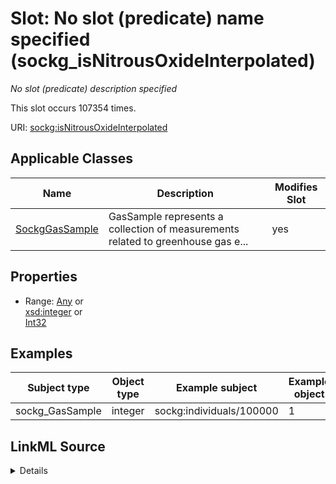 

# Slot: No slot (predicate) name specified (sockg_isNitrousOxideInterpolated)


_No slot (predicate) description specified_






This slot occurs 107354 times.


URI: [sockg:isNitrousOxideInterpolated](https://idir.uta.edu/sockg-ontology/docs/isNitrousOxideInterpolated)



<!-- no inheritance hierarchy -->





## Applicable Classes

| Name | Description | Modifies Slot |
| --- | --- | --- |
| [SockgGasSample](../classes/SockgGasSample.md) | GasSample represents a collection of measurements related to greenhouse gas e... |  yes  |







## Properties

* Range: [Any](../classes/Any.md)&nbsp;or&nbsp;<br />[xsd:integer](http://www.w3.org/2001/XMLSchema#integer)&nbsp;or&nbsp;<br />[Int32](../types/Int32.md)






## Examples

| Subject type | Object type | Example subject | Example object | Occurrences |
| --- | --- | --- | --- | --- |
| sockg_GasSample | integer | sockg:individuals/100000 | 1 | 107354 |




## LinkML Source

<details>

```yaml
name: sockg_isNitrousOxideInterpolated
annotations:
  count:
    tag: count
    value: 107354
description: No slot (predicate) description specified
title: No slot (predicate) name specified
examples:
- object:
    example_object: '1'
    example_object_type: integer
    example_predicate: sockg:isNitrousOxideInterpolated
    example_subject: sockg:individuals/100000
    example_subject_type: sockg_GasSample
from_schema: soc-kg
rank: 1000
domain: sockg_GasSample
slot_uri: sockg:isNitrousOxideInterpolated
alias: sockg_isNitrousOxideInterpolated
domain_of:
- sockg_GasSample
range: Any
any_of:
- range: integer
- range: int32

```
</details>